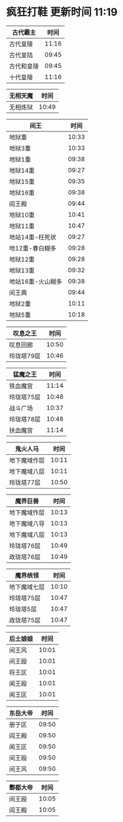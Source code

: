 # 疯狂打鞋 更新时间 11:19

| 古代霸主   | 时间    |
|--------|-------|
| 古代皇陵 | 11:16 |
| 古代皇陆 | 09:45 |
| 古代和皇陵 | 09:45 |
| 十代皇陵 | 11:16 |

| 无相天魔   | 时间    |
|--------|-------|
| 无相炼狱 | 10:49 |

| 间王   | 时间    |
|--------|-------|
| 地狱重 | 10:33 |
| 地狱3重 | 10:33 |
| 地狱1重 | 09:38 |
| 地狱14重 | 09:27 |
| 地狱15重 | 09:35 |
| 地狱16重 | 09:38 |
| 阎王殿 | 09:44 |
| 地狱10重 | 10:41 |
| 地狱11重 | 10:47 |
| 地站14重-枉死状 | 09:27 |
| 地12重-春白糊多 | 09:28 |
| 地狱12重 | 09:28 |
| 地狱13重 | 09:32 |
| 地站16重-火山糊多 | 09:38 |
| 间王典 | 09:44 |
| 地狱2重 | 10:11 |
| 地狱5重 | 10:18 |

| 叹息之王   | 时间    |
|--------|-------|
| 叹息回廊 | 10:50 |
| 玲珑塔79层 | 10:46 |

| 猛魔之王   | 时间    |
|--------|-------|
| 铁血魔宫 | 11:14 |
| 玲珑塔75层 | 10:48 |
| 战斗广场 | 10:37 |
| 玲珑塔78层 | 10:48 |
| 扶血魔宫 | 11:14 |

| 鬼火人马   | 时间    |
|--------|-------|
| 地下魔域作层 | 10:11 |
| 地下魔域八层 | 10:11 |
| 玲珑塔77层 | 10:50 |

| 魔界巨兽   | 时间    |
|--------|-------|
| 地下魔域作层 | 10:13 |
| 地下魔域八导 | 10:13 |
| 地下魔域八层 | 10:13 |
| 玲珑塔76层 | 10:49 |
| 政珑塔76层 | 10:49 |

| 魔界统领   | 时间    |
|--------|-------|
| 地下魔域七层 | 10:10 |
| 玲珑塔75层 | 10:47 |
| 玲珑塔5层 | 10:47 |
| 政珑塔75层 | 10:47 |

| 后土娘娘   | 时间    |
|--------|-------|
| 间王风 | 10:01 |
| 间王殴 | 10:01 |
| 将王区 | 10:01 |
| 闻王殴 | 10:01 |
| 闻王区 | 10:01 |

| 东岳大帝   | 时间    |
|--------|-------|
| 册于区 | 09:50 |
| 阎王殿 | 09:50 |
| 闻王区 | 09:50 |
| 间王殴 | 09:50 |
| 间王风 | 09:50 |

| 酆都大帝   | 时间    |
|--------|-------|
| 间王殴 | 10:05 |
| 阎王殿 | 10:05 |